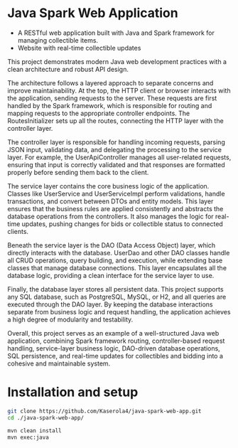 # Java Spark Web Application

- A RESTful web application built with Java and Spark framework for managing collectible items.
- Website with real-time collectible updates

This project demonstrates modern Java web development practices with a clean architecture and robust API design.

The architecture follows a layered approach to separate concerns and improve maintainability. At the top, the HTTP
client or browser interacts with the application, sending requests to the server. These requests are first handled by
the Spark framework, which is responsible for routing and mapping requests to the appropriate controller endpoints. The
RoutesInitializer sets up all the routes, connecting the HTTP layer with the controller layer.

The controller layer is responsible for handling incoming requests, parsing JSON input, validating data, and delegating
the processing to the service layer. For example, the UserApiController manages all user-related requests, ensuring that
input is correctly validated and that responses are formatted properly before sending them back to the client.

The service layer contains the core business logic of the application. Classes like UserService and UserServiceImpl
perform validations, handle transactions, and convert between DTOs and entity models. This layer ensures that the
business rules are applied consistently and abstracts the database operations from the controllers. It also manages the
logic for real-time updates, pushing changes for bids or collectible status to connected clients.

Beneath the service layer is the DAO (Data Access Object) layer, which directly interacts with the database. UserDao and
other DAO classes handle all CRUD operations, query building, and execution, while extending base classes that manage
database connections. This layer encapsulates all the database logic, providing a clean interface for the service layer
to use.

Finally, the database layer stores all persistent data. This project supports any SQL database, such as PostgreSQL,
MySQL, or H2, and all queries are executed through the DAO layer. By keeping the database interactions separate from
business logic and request handling, the application achieves a high degree of modularity and testability.

Overall, this project serves as an example of a well-structured Java web application, combining Spark framework routing,
controller-based request handling, service-layer business logic, DAO-driven database operations, SQL persistence, and
real-time updates for collectibles and bidding into a cohesive and maintainable system.

# Installation and setup
```bash
git clone https://github.com/Kaserola4/java-spark-web-app.git
cd ./java-spark-web-app/

mvn clean install
mvn exec:java

```
